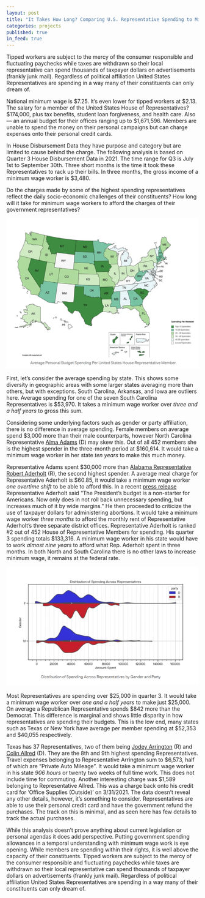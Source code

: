```yaml
---
layout: post
title: "It Takes How Long? Comparing U.S. Representative Spending to Minimum Wage"
categories: projects
published: true
in_feed: true
---
```

Tipped workers are subject to the mercy of the consumer responsible and fluctuating paychecks while taxes are withdrawn so their local representative can spend thousands of taxpayer dollars on advertisements (frankly junk mail). Regardless of political affiliation United States Representatives are spending in a way many of their constituents can only dream of.

<section>
National minimum wage is $7.25. It’s even lower for tipped workers at $2.13. The salary for a member of the United States House of Representatives? $174,000, plus tax benefits, student loan forgiveness, and health care. Also — an annual budget for their offices ranging up to $1,671,596. Members are unable to spend the money on their personal campaigns but can charge expenses onto their personal credit cards.
  
In House Disbursement Data they have purpose and category but are limited to cause behind the charge. The following analysis is based on Quarter 3 House Disbursement Data in 2021. The time range for Q3 is July 1st to September 30th. Three short months is the time it took these Representatives to rack up their bills. In three months, the gross income of a minimum wage worker is $3,480.

Do the charges made by some of the highest spending representatives reflect the daily socio-economic challenges of their constituents? How long will it take for minimum wage workers to afford the charges of their government representatives?

<div class="box alt">
		<div class="row gtr-50 gtr-uniform">
			<div class="col-12"><span class="image fit"><img src="/assets/images/avg_spending.png" alt="A map of the United States with a gradient showing the states that have top ten spenders. The states with the highest are Texas, Nevada, Montana, North Dakoata, Iowa, Arkansas, and South Carolina, in no particular order." /></span></div>
			</div>
	</div>
	</section>


First, let’s consider the average spending by state. This shows some diversity in geographic areas with some larger states averaging more than others, but with exceptions. South Carolina, Arkansas, and Iowa are outliers here. Average spending for one of the seven South Carolina Representatives is $53,970. It takes a minimum wage worker over *three and a half years* to gross this sum.

Considering some underlying factors such as gender or party affiliation, there is no difference in average spending. Female members on average spend $3,000 more than their male counterparts, however North Carolina Representative [Alma Adams]("https://adams.house.gov/") (D) may skew this. Out of all 452 members she is the highest spender in the three-month period at $160,614. It would take a minimum wage worker in her state *ten years* to make this much money.

Representative Adams spent $30,000 more than [Alabama Representative Robert Aderholt]("https://aderholt.house.gov/") (R), the second highest spender. A average meal charge for Representative Aderholt is $60.85, it would take a minimum wage worker *one overtime shift* to be able to afford this. In a recent [press release]("https://aderholt.house.gov/media-center/press-releases/aderholt-comments-biden-budget") Representative Aderholt said “The President’s budget is a non-starter for Americans. Now only does in not roll back unnecessary spending, but increases much of it by wide margins.” He then proceeded to criticize the use of taxpayer dollars for administering abortions. It would take a minimum wage worker *three months* to afford the monthly rent of Representative Aderholt’s three separate district offices. Representative Aderholt is ranked #2 out of 452 House of Representative Members for spending. His quarter 3 spending totals $133,316. A minimum wage worker in his state would have to work *almost nine years* to afford what Rep. Aderholt spent in three months. In both North and South Carolina there is no other laws to increase minimum wage, it remains at the federal rate.

<section>
	<div class="box alt">
		<div class="row gtr-50 gtr-uniform">
			<div class="col-12"><span class="image fit"><img src="/assets/images/party_spending.png" alt="A violin plot that is seperated by male, female, and then democrat or republican party. The male spenders peak around $30,000, with democrats slightly less than the republican spenders. The highest spender for male republicans is $135,000 per year. The female spenders have a slightly smaller skwer ending around $100,000. The bimodal peak for republicans is both at $40,000 and $55,000. For democrats it is again bimodal and around $40,000." /></span></div>
			</div>
	</div>
	</section>

Most Representatives are spending over $25,000 in quarter 3. It would take a minimum wage worker over *one and a half years* to make just $25,000. On average a Republican Representative spends $842 more than the Democrat. This difference is marginal and shows little disparity in how representatives are spending their budgets. This is the low end, many states such as Texas or New York have average per member spending at $52,353 and $40,055 respectively.

Texas has 37 Representatives, two of them being [Jodey Arrington]("https://arrington.house.gov/") (R) and [Colin Allred]("https://allred.house.gov/") (D). They are the 8th and 9th highest spending Representatives. Travel expenses belonging to Representative Arrington sum to $6,573, half of which are “Private Auto Mileage”. It would take a minimum wage worker in his state *906 hours* or twenty two weeks of full time work. This does not include time for commuting. Another interesting charge was $1,589 belonging to Representative Allred. This was a charge back onto his credit card for ‘Office Supplies (Outside)’ on 3/31/2021. The data doesn’t reveal any other details, however, it’s something to consider. Representatives are able to use their personal credit card and have the government refund the purchases. The track on this is minimal, and as seen here has few details to track the actual purchases.

While this analysis doesn’t prove anything about current legislation or personal agendas it does add perspective. Putting government spending allowances in a temporal understanding with minimum wage work is eye opening. While members are spending within their rights, it is well above the capacity of their constituents. Tipped workers are subject to the mercy of the consumer responsible and fluctuating paychecks while taxes are withdrawn so their local representative can spend thousands of taxpayer dollars on advertisements (frankly junk mail). Regardless of political affiliation United States Representatives are spending in a way many of their constituents can only dream of.
